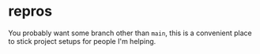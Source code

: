# repros

You probably want some branch other than `main`, this is a convenient place to stick project setups for people I'm helping.
